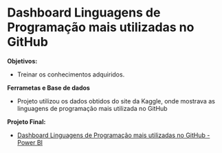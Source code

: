 # Dashboard Linguagens de Programação mais utilizadas no GitHub

**Objetivos:**
* Treinar os conhecimentos adquiridos.

**Ferrametas e Base de dados**
 * Projeto utilizou os dados obtidos do site da Kaggle, onde mostrava as linguagens de programação mais utilizada no GitHub
 
**Projeto Final:**
 * [Dashboard Linguagens de Programação mais utilizadas no GitHub - Power BI](https://app.powerbi.com/links/vqEeIbyfUi?ctid=4ad1bf61-d192-44b2-a40a-6c3d60b10b84&pbi_source=linkShare)
